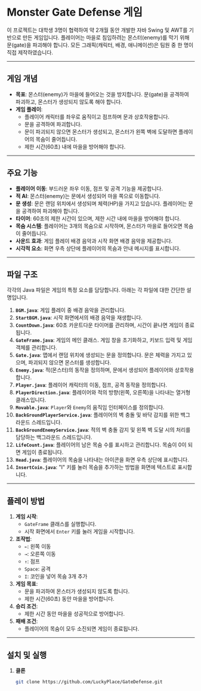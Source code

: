 # Monster Gate Defense 게임

이 프로젝트는 대학생 3명이 협력하여 약 2개월 동안 개발한 자바 Swing 및 AWT를 기반으로 만든 게임입니다.
플레이어는 마을로 침입하려는 몬스터(enemy)를 막기 위해 문(gate)을 파괴해야 합니다. 모든 그래픽(캐릭터, 배경, 애니메이션)은 팀원 중 한 명이 직접 제작하였습니다.

---

## 게임 개념

- **목표**: 몬스터(enemy)가 마을에 들어오는 것을 방지합니다. 문(gate)을 공격하여 파괴하고, 몬스터가 생성되지 않도록 해야 합니다.
- **게임 플레이**:
  - 플레이어 캐릭터를 좌우로 움직이고 점프하며 문과 상호작용합니다.
  - 문을 공격하여 파괴합니다.
  - 문이 파괴되지 않으면 몬스터가 생성되고, 몬스터가 왼쪽 벽에 도달하면 플레이어의 목숨이 줄어듭니다.
  - 제한 시간(60초) 내에 마을을 방어해야 합니다.

---

## 주요 기능

- **플레이어 이동**: 부드러운 좌우 이동, 점프 및 공격 기능을 제공합니다.
- **적 AI**: 몬스터(enemy)는 문에서 생성되어 마을 쪽으로 이동합니다.
- **문 생성**: 문은 랜덤 위치에서 생성되며 체력(HP)을 가지고 있습니다. 플레이어는 문을 공격하여 파괴해야 합니다.
- **타이머**: 60초의 제한 시간이 있으며, 제한 시간 내에 마을을 방어해야 합니다.
- **목숨 시스템**: 플레이어는 3개의 목숨으로 시작하며, 몬스터가 마을로 들어오면 목숨이 줄어듭니다.
- **사운드 효과**: 게임 플레이 배경 음악과 시작 화면 배경 음악을 제공합니다.
- **시각적 요소**: 화면 우측 상단에 플레이어의 목숨과 안내 메시지를 표시합니다.

---

## 파일 구조

각각의 Java 파일은 게임의 특정 요소를 담당합니다. 아래는 각 파일에 대한 간단한 설명입니다.

1. **`BGM.java`**: 게임 플레이 중 배경 음악을 관리합니다.
2. **`StartBGM.java`**: 시작 화면에서의 배경 음악을 재생합니다.
3. **`CountDown.java`**: 60초 카운트다운 타이머를 관리하며, 시간이 끝나면 게임이 종료됩니다.
4. **`GateFrame.java`**: 게임의 메인 클래스. 게임 창을 초기화하고, 키보드 입력 및 게임 객체를 관리합니다.
5. **`Gate.java`**: 맵에서 랜덤 위치에 생성되는 문을 정의합니다. 문은 체력을 가지고 있으며, 파괴되지 않으면 몬스터를 생성합니다.
6. **`Enemy.java`**: 적(몬스터)의 동작을 정의하며, 문에서 생성되어 플레이어와 상호작용합니다.
7. **`Player.java`**: 플레이어 캐릭터의 이동, 점프, 공격 동작을 정의합니다.
8. **`PlayerDirection.java`**: 플레이어와 적의 방향(왼쪽, 오른쪽)을 나타내는 열거형 클래스입니다.
9. **`Movable.java`**: `Player`와 `Enemy`의 움직임 인터페이스를 정의합니다.
10. **`BackGroundPlayerService.java`**: 플레이어의 벽 충돌 및 바닥 감지를 위한 백그라운드 스레드입니다.
11. **`BackGroundEnemyService.java`**: 적의 벽 충돌 감지 및 왼쪽 벽 도달 시의 처리를 담당하는 백그라운드 스레드입니다.
12. **`LifeCount.java`**: 플레이어의 남은 목숨 수를 표시하고 관리합니다. 목숨이 0이 되면 게임이 종료됩니다.
13. **`Head.java`**: 플레이어의 목숨을 나타내는 아이콘을 화면 우측 상단에 표시합니다.
14. **`InsertCoin.java`**: "I" 키를 눌러 목숨을 추가하는 방법을 화면에 텍스트로 표시합니다.

---

## 플레이 방법

1. **게임 시작**:
   - `GateFrame` 클래스를 실행합니다.
   - 시작 화면에서 `Enter` 키를 눌러 게임을 시작합니다.
2. **조작법**:
   - `←`: 왼쪽 이동
   - `→`: 오른쪽 이동
   - `↑`: 점프
   - `Space`: 공격
   - `I`: 코인을 넣어 목숨 3개 추가
3. **게임 목표**:
   - 문을 파괴하여 몬스터가 생성되지 않도록 합니다.
   - 제한 시간(60초) 동안 마을을 방어합니다.
4. **승리 조건**:
   - 제한 시간 동안 마을을 성공적으로 방어합니다.
5. **패배 조건**:
   - 플레이어의 목숨이 모두 소진되면 게임이 종료됩니다.

---

## 설치 및 실행

1. **클론**
   ```bash
   git clone https://github.com/LuckyPlace/GateDefense.git
